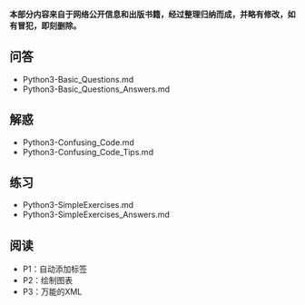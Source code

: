 **本部分内容来自于网络公开信息和出版书籍，经过整理归纳而成，并略有修改，如有冒犯，即刻删除。**

## 问答
- Python3-Basic_Questions.md
- Python3-Basic_Questions_Answers.md

## 解惑
- Python3-Confusing_Code.md
- Python3-Confusing_Code_Tips.md

## 练习
- Python3-SimpleExercises.md
- Python3-SimpleExercises_Answers.md

## 阅读
- P1：自动添加标签
- P2：绘制图表
- P3：万能的XML
